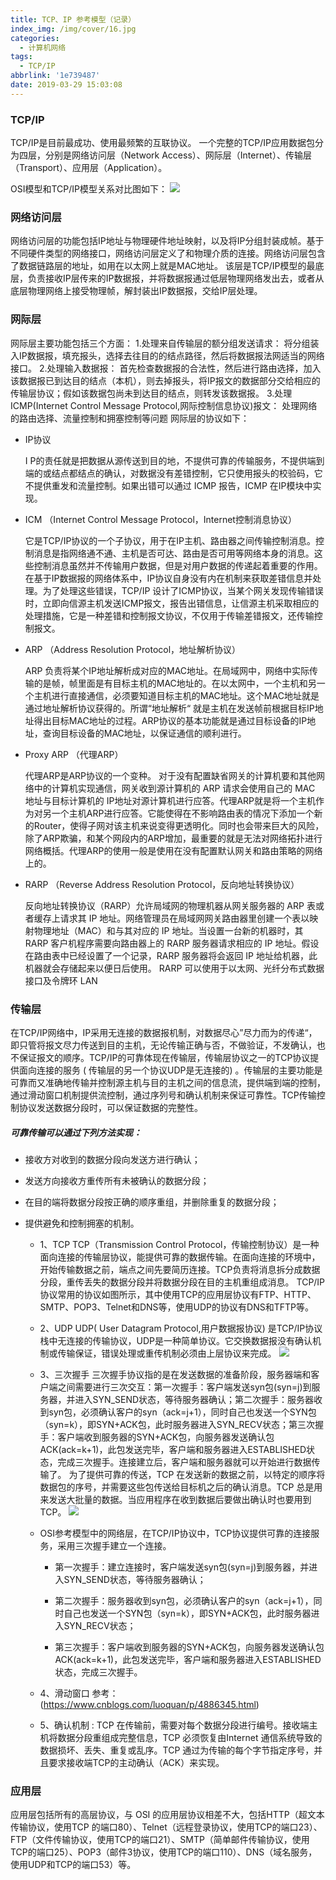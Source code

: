 ```yaml
---
title: TCP、IP 参考模型（记录）
index_img: /img/cover/16.jpg
categories:
  - 计算机网络
tags:
  - TCP/IP
abbrlink: '1e739487'
date: 2019-03-29 15:03:08
---
```

### TCP/IP
TCP/IP是目前最成功、使用最频繁的互联协议。
一个完整的TCP/IP应用数据包分为四层，分别是网络访问层（Network Access）、网际层（Internet）、传输层（Transport）、应用层（Application）。

OSI模型和TCP/IP模型关系对比图如下：
![](1.png)

### 网络访问层
网络访问层的功能包括IP地址与物理硬件地址映射，以及将IP分组封装成帧。基于不同硬件类型的网络接口，网络访问层定义了和物理介质的连接。网络访问层包含了数据链路层的地址，如用在以太网上就是MAC地址。
该层是TCP/IP模型的最底层，负责接收IP层传来的IP数据报，并将数据报通过低层物理网络发出去，或者从底层物理网络上接受物理帧，解封装出IP数据报，交给IP层处理。

### 网际层
网际层主要功能包括三个方面：
1.处理来自传输层的额分组发送请求： 将分组装入IP数据报，填充报头，选择去往目的的结点路径，然后将数据报法网适当的网络接口。
2.处理输入数据报： 首先检查数据报的合法性，然后进行路由选择，加入该数据报已到达目的结点（本机），则去掉报头，将IP报文的数据部分交给相应的传输层协议；假如该数据包尚未到达目的结点，则转发该数据报。
3.处理ICMP(Internet Control Message Protocol,网际控制信息协议)报文： 处理网络的路由选择、流量控制和拥塞控制等问题
网际层的协议如下：

+ IP协议

    I  P的责任就是把数据从源传送到目的地，不提供可靠的传输服务，不提供端到端的或结点都结点的确认，对数据没有差错控制，它只使用报头的校验码，它不提供重发和流量控制。如果出错可以通过 ICMP 报告，ICMP 在IP模块中实现。
+ ICM （Internet Control Message Protocol，Internet控制消息协议）

    它是TCP/IP协议的一个子协议，用于在IP主机、路由器之间传输控制消息。控制消息是指网络通不通、主机是否可达、路由是否可用等网络本身的消息。这些控制消息虽然并不传输用户数据，但是对用户数据的传递起着重要的作用。
在基于IP数据报的网络体系中，IP协议自身没有内在机制来获取差错信息并处理。为了处理这些错误，TCP/IP 设计了ICMP协议，当某个网关发现传输错误时，立即向信源主机发送ICMP报文，报告出错信息，让信源主机采取相应的处理措施，它是一种差错和控制报文协议，不仅用于传输差错报文，还传输控制报文。
+ ARP （Address Resolution Protocol，地址解析协议）

    ARP 负责将某个IP地址解析成对应的MAC地址。在局域网中，网络中实际传输的是帧，帧里面是有目标主机的MAC地址的。在以太网中，一个主机和另一个主机进行直接通信，必须要知道目标主机的MAC地址。这个MAC地址就是通过地址解析协议获得的。所谓“地址解析“ 就是主机在发送帧前根据目标IP地址得出目标MAC地址的过程。ARP协议的基本功能就是通过目标设备的IP地址，查询目标设备的MAC地址，以保证通信的顺利进行。
+ Proxy ARP （代理ARP）
  
  代理ARP是ARP协议的一个变种。 对于没有配置缺省网关的计算机要和其他网络中的计算机实现通信，网关收到源计算机的 ARP 请求会使用自己的 MAC 地址与目标计算机的 IP地址对源计算机进行应答。代理ARP就是将一个主机作为对另一个主机ARP进行应答。它能使得在不影响路由表的情况下添加一个新的Router，使得子网对该主机来说变得更透明化。同时也会带来巨大的风险，除了ARP欺骗，和某个网段内的ARP增加，最重要的就是无法对网络拓扑进行网络概括。代理ARP的使用一般是使用在没有配置默认网关和路由策略的网络上的。
+ RARP （Reverse Address Resolution Protocol，反向地址转换协议）
  
    反向地址转换协议（RARP）允许局域网的物理机器从网关服务器的 ARP 表或者缓存上请求其 IP 地址。网络管理员在局域网网关路由器里创建一个表以映射物理地址（MAC）和与其对应的 IP 地址。当设置一台新的机器时，其 RARP 客户机程序需要向路由器上的 RARP 服务器请求相应的 IP 地址。假设在路由表中已经设置了一个记录，RARP 服务器将会返回 IP 地址给机器，此机器就会存储起来以便日后使用。 RARP 可以使用于以太网、光纤分布式数据接口及令牌环 LAN

### 传输层
  在TCP/IP网络中，IP采用无连接的数据报机制，对数据尽心”尽力而为的传递“，即只管将报文尽力传送到目的主机，无论传输正确与否，不做验证，不发确认，也不保证报文的顺序。TCP/IP的可靠体现在传输层，传输层协议之一的TCP协议提供面向连接的服务 ( 传输层的另一个协议UDP是无连接的) 。传输层的主要功能是可靠而又准确地传输并控制源主机与目的主机之间的信息流，提供端到端的控制，通过滑动窗口机制提供流控制，通过序列号和确认机制来保证可靠性。TCP传输控制协议发送数据分段时，可以保证数据的完整性。

##### 可靠传输可以通过下列方法实现：

+ 接收方对收到的数据分段向发送方进行确认；
+ 发送方向接收方重传所有未被确认的数据分段；
+ 在目的端将数据分段按正确的顺序重组，并删除重复的数据分段；
+ 提供避免和控制拥塞的机制。

  + 1、TCP
  TCP（Transmission Control Protocol，传输控制协议）是一种面向连接的传输层协议，能提供可靠的数据传输。在面向连接的环境中，开始传输数据之前，端点之间先要简历连接。TCP负责将消息拆分成数据分段，重传丢失的数据分段并将数据分段在目的主机重组成消息。
  TCP/IP协议常用的协议如图所示，其中使用TCP的应用层协议有FTP、HTTP、SMTP、POP3、Telnet和DNS等，使用UDP的协议有DNS和TFTP等。

  + 2、UDP
  UDP( User Datagram Protocol,用户数据报协议) 是TCP/IP协议栈中无连接的传输协议，UDP是一种简单协议。它交换数据报没有确认机制或传输保证，错误处理或重传机制必须由上层协议来完成。
  ![](2.png)
  + 3、三次握手
  三次握手协议指的是在发送数据的准备阶段，服务器端和客户端之间需要进行三次交互：第一次握手：客户端发送syn包(syn=j)到服务器，并进入SYN_SEND状态，等待服务器确认；第二次握手：服务器收到syn包，必须确认客户的syn（ack=j+1），同时自己也发送一个SYN包（syn=k），即SYN+ACK包，此时服务器进入SYN_RECV状态；第三次握手：客户端收到服务器的SYN+ACK包，向服务器发送确认包ACK(ack=k+1)，此包发送完毕，客户端和服务器进入ESTABLISHED状态，完成三次握手。连接建立后，客户端和服务器就可以开始进行数据传输了。
  为了提供可靠的传送，TCP 在发送新的数据之前，以特定的顺序将数据包的序号，并需要这些包传送给目标机之后的确认消息。TCP 总是用来发送大批量的数据。当应用程序在收到数据后要做出确认时也要用到TCP。
  ![](3.png)
  + OSI参考模型中的网络层，在TCP/IP协议中，TCP协议提供可靠的连接服务，采用三次握手建立一个连接。

    + 第一次握手：建立连接时，客户端发送syn包(syn=j)到服务器，并进入SYN_SEND状态，等待服务器确认；

    + 第二次握手：服务器收到syn包，必须确认客户的syn（ack=j+1），同时自己也发送一个SYN包（syn=k），即SYN+ACK包，此时服务器进入SYN_RECV状态；

    + 第三次握手：客户端收到服务器的SYN+ACK包，向服务器发送确认包ACK(ack=k+1)，此包发送完毕，客户端和服务器进入ESTABLISHED状态，完成三次握手。

  + 4、滑动窗口 参考：(https://www.cnblogs.com/luoquan/p/4886345.html)

  + 5、确认机制 : TCP 在传输前，需要对每个数据分段进行编号。接收端主机将数据分段重组成完整信息，TCP 必须恢复由Internet 通信系统导致的数据损坏、丢失、重复或乱序。TCP 通过为传输的每个字节指定序号，并且要求接收端TCP的主动确认（ACK）来实现。

### 应用层
  
应用层包括所有的高层协议，与 OSI 的应用层协议相差不大，包括HTTP（超文本传输协议，使用TCP 的端口80）、Telnet（远程登录协议，使用TCP的端口23）、FTP（文件传输协议，使用TCP的端口21）、SMTP（简单邮件传输协议，使用TCP的端口25）、POP3（邮件3协议，使用TCP的端口110）、DNS（域名服务，使用UDP和TCP的端口53）等。